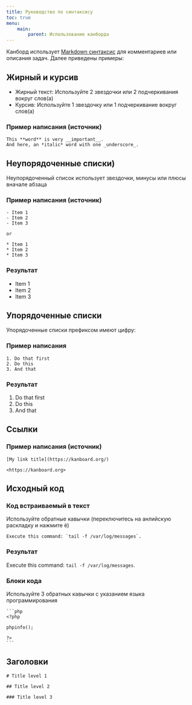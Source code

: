 ```yaml
---
title: Руководство по синтаксису
toc: true
menu:
    main:
        parent: Использование канборда
---
```


Канборд использует [Markdown синтаксис](https://ru.wikipedia.org/wiki/Markdown) для комментариев или описания задач. Далее приведены примеры:

Жирный и курсив
---------------

-   Жирный текст: Используйте 2 звездочки или 2 подчеркивания вокруг слов(а)
-   Курсив: Используйте 1 звездочку или 1 подчеркивание вокруг слов(а)

### Пример написания (источник)

    This **word** is very __important__.
    And here, an *italic* word with one _underscore_.

Неупорядоченные списки)
-----------------------

Неупорядоченный список использует звездочки, минусы или плюсы вначале абзаца

### Пример написания (источник)

    - Item 1
    - Item 2
    - Item 3

    or

    * Item 1
    * Item 2
    * Item 3

### Результат

-   Item 1
-   Item 2
-   Item 3

Упорядоченные списки
--------------------

Упорядоченные списки префиксом имеют цифру:

### Пример написания

    1. Do that first
    2. Do this
    3. And that

### Результат

1.  Do that first
2.  Do this
3.  And that

Ссылки
------

### Пример написания (источник)

    [My link title](https://kanboard.org/)

    <https://kanboard.org>


Исходный код
------------

### Код встраиваемый в текст

Используйте обратные кавычки (переключитесь на анлийскую раскладку и нажмите ё)

    Execute this command: `tail -f /var/log/messages`.

### Результат

Execute this command: `tail -f /var/log/messages`.

### Блоки кода

Используйте 3 обратных кавычки с указанием языка программирования

    ```php
    <?php

    phpinfo();

    ?>
    ```


Заголовки
---------

```
# Title level 1

## Title level 2

### Title level 3
```